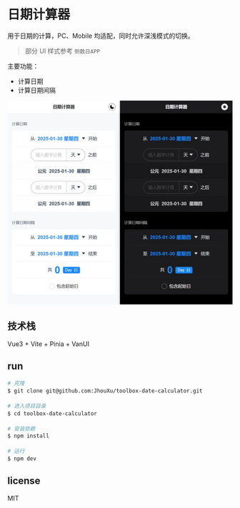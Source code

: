 # 日期计算器

用于日期的计算，PC、Mobile 均适配，同时允许深浅模式的切换。

> 部分 UI 样式参考 `倒数日APP`

主要功能：

- 计算日期
- 计算日期间隔

![demo](./public/demo.jpeg)

## 技术栈

Vue3 + Vite + Pinia + VanUI

## run

```bash
# 克隆
$ git clone git@github.com:JhouXu/toolbox-date-calculator.git

# 进入项目目录
$ cd toolbox-date-calculator

# 安装依赖
$ npm install

# 运行
$ npm dev
```

## license

MIT
